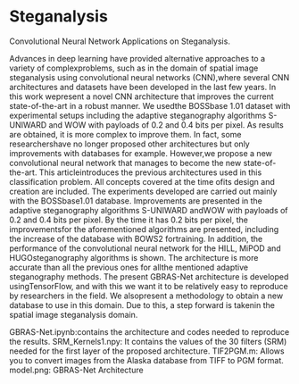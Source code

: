 # Steganalysis
Convolutional Neural Network Applications on Steganalysis.

Advances in deep learning have provided alternative approaches to a variety of complexproblems, such as in the domain of spatial image steganalysis using convolutional neural networks (CNN),where several CNN architectures and datasets have been developed in the last few years. In this work wepresent a novel CNN architecture that improves the current state-of-the-art in a robust manner. We usedthe BOSSbase 1.01 dataset with experimental setups including the adaptive steganography algorithms S-UNIWARD and WOW with payloads of 0.2 and 0.4 bits per pixel. As results are obtained, it is more complex to improve them. In fact, some researchershave no longer proposed other architectures but only improvements with databases for example. However,we propose a new convolutional neural network that manages to become the new state-of-the-art. This articleintroduces the previous architectures used in this classification problem. All concepts covered at the time ofits design and creation are included. The experiments developed are carried out mainly with the BOSSbase1.01 database. Improvements are presented in the adaptive steganography algorithms S-UNIWARD andWOW with payloads of 0.2 and 0.4 bits per pixel. By the time it has 0.2 bits per pixel, the improvementsfor the aforementioned algorithms are presented, including the increase of the database with BOWS2 fortraining. In addition, the performance of the convolutional neural network for the HILL, MiPOD and HUGOsteganography algorithms is shown. The architecture is more accurate than all the previous ones for allthe mentioned adaptive steganography methods. The present GBRAS-Net architecture is developed usingTensorFlow, and with this we want it to be relatively easy to reproduce by researchers in the field. We alsopresent a methodology to obtain a new database to use in this domain. Due to this, a step forward is takenin the spatial image steganalysis domain.


GBRAS-Net.ipynb:contains the architecture and codes needed to reproduce the results.
SRM_Kernels1.npy: It contains the values of the 30 filters (SRM) needed for the first layer of the proposed architecture.
TIF2PGM.m: Allows you to convert images from the Alaska database from TIFF to PGM format.
model.png: GBRAS-Net Architecture
